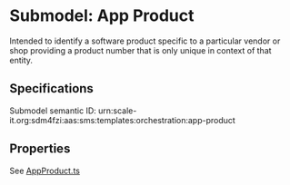 # Submodel: App Product

Intended to identify a software product specific to a particular vendor or shop providing a product number that is only unique in context of that entity.

## Specifications

Submodel semantic ID: urn:scale-it.org:sdm4fzi:aas:sms:templates:orchestration:app-product

## Properties

See [AppProduct.ts](AppProduct.ts)
